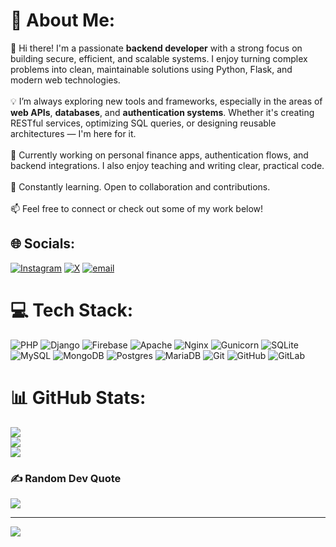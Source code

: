 # 💫 About Me:
👋 Hi there! I'm a passionate **backend developer** with a strong focus on building secure, efficient, and scalable systems. I enjoy turning complex problems into clean, maintainable solutions using Python, Flask, and modern web technologies. <br><br>💡 I’m always exploring new tools and frameworks, especially in the areas of **web APIs**, **databases**, and **authentication systems**. Whether it's creating RESTful services, optimizing SQL queries, or designing reusable architectures — I'm here for it.<br><br>🔧 Currently working on personal finance apps, authentication flows, and backend integrations. I also enjoy teaching and writing clear, practical code.<br><br>🌱 Constantly learning. Open to collaboration and contributions.<br><br>📫 Feel free to connect or check out some of my work below!<br>


## 🌐 Socials:
[![Instagram](https://img.shields.io/badge/Instagram-%23E4405F.svg?logo=Instagram&logoColor=white)](https://instagram.com/najme_m01) [![X](https://img.shields.io/badge/X-black.svg?logo=X&logoColor=white)](https://x.com/DsNm1422439) [![email](https://img.shields.io/badge/Email-D14836?logo=gmail&logoColor=white)](mailto:najme.devacc@gmail.com) 

# 💻 Tech Stack:
![PHP](https://img.shields.io/badge/php-%23777BB4.svg?style=for-the-badge&logo=php&logoColor=white) ![Django](https://img.shields.io/badge/django-%23092E20.svg?style=for-the-badge&logo=django&logoColor=white) ![Firebase](https://img.shields.io/badge/firebase-%23039BE5.svg?style=for-the-badge&logo=firebase) ![Apache](https://img.shields.io/badge/apache-%23D42029.svg?style=for-the-badge&logo=apache&logoColor=white) ![Nginx](https://img.shields.io/badge/nginx-%23009639.svg?style=for-the-badge&logo=nginx&logoColor=white) ![Gunicorn](https://img.shields.io/badge/gunicorn-%298729.svg?style=for-the-badge&logo=gunicorn&logoColor=white) ![SQLite](https://img.shields.io/badge/sqlite-%2307405e.svg?style=for-the-badge&logo=sqlite&logoColor=white) ![MySQL](https://img.shields.io/badge/mysql-4479A1.svg?style=for-the-badge&logo=mysql&logoColor=white) ![MongoDB](https://img.shields.io/badge/MongoDB-%234ea94b.svg?style=for-the-badge&logo=mongodb&logoColor=white) ![Postgres](https://img.shields.io/badge/postgres-%23316192.svg?style=for-the-badge&logo=postgresql&logoColor=white) ![MariaDB](https://img.shields.io/badge/MariaDB-003545?style=for-the-badge&logo=mariadb&logoColor=white) ![Git](https://img.shields.io/badge/git-%23F05033.svg?style=for-the-badge&logo=git&logoColor=white) ![GitHub](https://img.shields.io/badge/github-%23121011.svg?style=for-the-badge&logo=github&logoColor=white) ![GitLab](https://img.shields.io/badge/gitlab-%23181717.svg?style=for-the-badge&logo=gitlab&logoColor=white)
# 📊 GitHub Stats:
![](https://github-readme-stats.vercel.app/api?username=Najme-Mohammadi&theme=tokyonight&hide_border=false&include_all_commits=true&count_private=true)<br/>
![](https://nirzak-streak-stats.vercel.app/?user=Najme-Mohammadi&theme=tokyonight&hide_border=false)<br/>
![](https://github-readme-stats.vercel.app/api/top-langs/?username=Najme-Mohammadi&theme=tokyonight&hide_border=false&include_all_commits=true&count_private=true&layout=compact)

### ✍️ Random Dev Quote
![](https://quotes-github-readme.vercel.app/api?type=horizontal&theme=radical)

---
[![](https://visitcount.itsvg.in/api?id=Najme-Mohammadi&icon=10&color=1)](https://visitcount.itsvg.in)

<!-- Proudly created with GPRM ( https://gprm.itsvg.in ) -->
